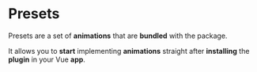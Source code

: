 # Presets

Presets are a set of **animations** that are **bundled** with the package.

It allows you to **start** implementing **animations** straight after **installing** the **plugin** in your Vue **app**.
